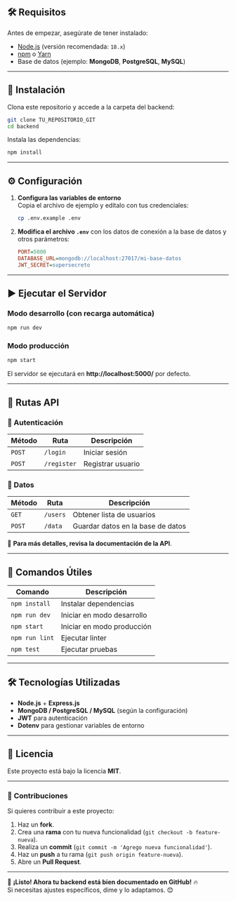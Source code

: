 
## 🛠️ **Requisitos**
Antes de empezar, asegúrate de tener instalado:

- [Node.js](https://nodejs.org/) (versión recomendada: `18.x`)
- [npm](https://www.npmjs.com/) o [Yarn](https://yarnpkg.com/)
- Base de datos (ejemplo: **MongoDB**, **PostgreSQL**, **MySQL**)

---

## 🚀 **Instalación**
Clona este repositorio y accede a la carpeta del backend:

```sh
git clone TU_REPOSITORIO_GIT
cd backend
```

Instala las dependencias:

```sh
npm install
```

---

## ⚙️ **Configuración**
1. **Configura las variables de entorno**  
   Copia el archivo de ejemplo y edítalo con tus credenciales:

   ```sh
   cp .env.example .env
   ```

2. **Modifica el archivo `.env`** con los datos de conexión a la base de datos y otros parámetros:

   ```ini
   PORT=5000
   DATABASE_URL=mongodb://localhost:27017/mi-base-datos
   JWT_SECRET=supersecreto
   ```

---

## ▶️ **Ejecutar el Servidor**
### **Modo desarrollo (con recarga automática)**
```sh
npm run dev
```

### **Modo producción**
```sh
npm start
```

El servidor se ejecutará en **http://localhost:5000/** por defecto.

---

## 📡 **Rutas API**
### **🔹 Autenticación**
| Método | Ruta        | Descripción              |
|--------|------------|--------------------------|
| `POST` | `/login`   | Iniciar sesión           |
| `POST` | `/register`| Registrar usuario        |

### **🔹 Datos**
| Método | Ruta         | Descripción                 |
|--------|-------------|-----------------------------|
| `GET`  | `/users`    | Obtener lista de usuarios   |
| `POST` | `/data`     | Guardar datos en la base de datos |

📌 **Para más detalles, revisa la documentación de la API**.

---

## 📌 **Comandos Útiles**
| Comando             | Descripción |
|---------------------|-------------|
| `npm install`      | Instalar dependencias |
| `npm run dev`      | Iniciar en modo desarrollo |
| `npm start`        | Iniciar en modo producción |
| `npm run lint`     | Ejecutar linter |
| `npm test`         | Ejecutar pruebas |

---

## 🛠 **Tecnologías Utilizadas**
- **Node.js** + **Express.js**
- **MongoDB / PostgreSQL / MySQL** (según la configuración)
- **JWT** para autenticación
- **Dotenv** para gestionar variables de entorno

---

## 📄 **Licencia**
Este proyecto está bajo la licencia **MIT**.

---

### 🎯 **Contribuciones**
Si quieres contribuir a este proyecto:
1. Haz un **fork**.
2. Crea una **rama** con tu nueva funcionalidad (`git checkout -b feature-nueva`).
3. Realiza un **commit** (`git commit -m 'Agrego nueva funcionalidad'`).
4. Haz un **push** a tu rama (`git push origin feature-nueva`).
5. Abre un **Pull Request**.

---

🚀 **¡Listo! Ahora tu backend está bien documentado en GitHub!** 🔥  
Si necesitas ajustes específicos, dime y lo adaptamos. 😊